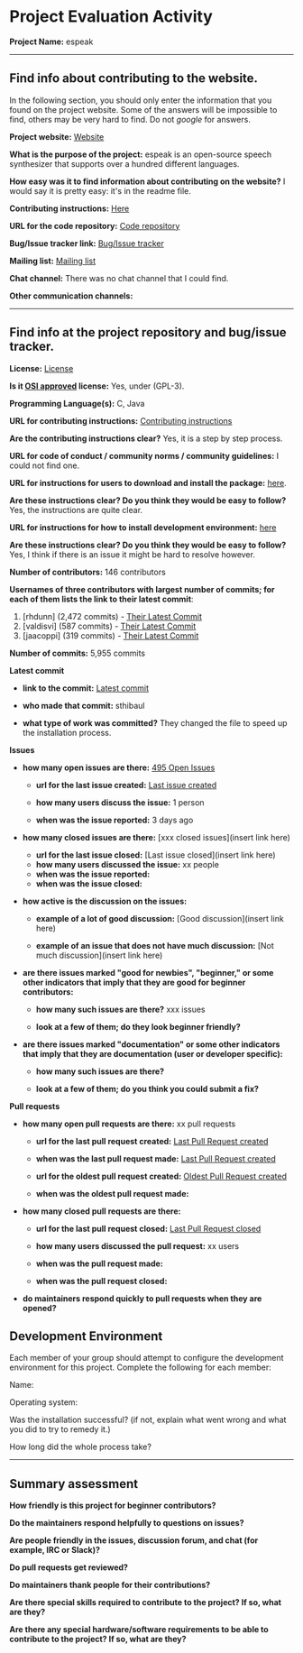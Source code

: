 # Project Evaluation Activity



__Project Name:__  espeak


---

## Find info about contributing to the website.

In the following section, you should only enter the information that you
found on the project website. Some of the answers will be impossible to find, others
may be very hard to find. Do not _google_ for answers.

__Project website:__ [Website](https://github.com/espeak-ng)


__What is the purpose of the project:__ espeak is an open-source speech synthesizer that supports over a hundred different languages. 


__How easy was it to find information about contributing on the website?__ I would say it is pretty easy: it's in the readme file. 


__Contributing instructions:__ [Here](https://github.com/espeak-ng/espeak-ng/blob/master/docs/contributing.md) 

__URL for the code repository:__ [Code repository](https://github.com/espeak-ng/espeak-ng/tree/master)

__Bug/Issue tracker link:__ [Bug/Issue tracker](https://github.com/espeak-ng/espeak-ng/issues)

__Mailing list:__ [Mailing list](https://groups.io/g/espeak-ng)

__Chat channel:__ There was no chat channel that I could find.

__Other communication channels:__ 


---

## Find info at the project repository and bug/issue tracker.

__License:__ [License](https://github.com/espeak-ng/espeak-ng/tree/master?tab=GPL-3.0-1-ov-file)

__Is it [OSI approved](https://opensource.org/licenses/alphabetical) license:__ Yes, under (GPL-3).

__Programming Language(s):__ C, Java

__URL for contributing instructions:__ [Contributing instructions](https://github.com/espeak-ng/espeak-ng/blob/master/docs/contributing.md#steps-for-your-contribution)

__Are the contributing instructions clear?__ Yes, it is a step by step process.

__URL for code of conduct / community norms / community guidelines:__ I could not find one. 

__URL for instructions for users to download and install the package:__  [here](https://github.com/espeak-ng/espeak-ng/blob/master/docs/guide.md). 


__Are these instructions clear? Do you think they would be easy to follow?__ Yes, the instructions are quite clear. 


__URL for instructions for how to install development environment:__ [here](https://github.com/espeak-ng/espeak-ng/blob/master/docs/building.md)


__Are these instructions clear? Do you think they would be easy to follow?__ Yes, I think if there is an issue it might be hard to resolve however.


__Number of contributors:__ 146 contributors


__Usernames of three contributors with largest number of commits; for
each of them lists the link to their latest commit__:

1. [rhdunn] (2,472 commits) - [Their Latest Commit](https://github.com/espeak-ng/espeak-ng/commit/a13f9bb62a45cb07b79ac49c9a9455924d100417)
1. [valdisvi] (587 commits) - [Their Latest Commit](https://github.com/espeak-ng/espeak-ng/commit/95768ad79f301546f5618afca0c12619ed313c15)
1. [jaacoppi] (319 commits) - [Their Latest Commit](https://github.com/espeak-ng/espeak-ng/commit/53018dffc964dc9cc29f1672077cc4e454354041)


__Number of commits:__ 5,955 commits

__Latest commit__ 

- __link to the commit:__ [Latest commit](https://github.com/espeak-ng/espeak-ng/commit/2ea4121054e245301d3b2b7aa1b7cf8599b479b8)

- __who made that commit:__ sthibaul

- __what type of work was committed?__ They changed the file to speed up the installation process. 


__Issues__

- __how many open issues are there:__ [495 Open Issues](https://github.com/espeak-ng/espeak-ng/issues)

    - __url for the last issue created:__ [Last issue created](https://github.com/espeak-ng/espeak-ng/issues/2151)

    - __how many users discuss the issue:__ 1 person
    
    - __when was the issue reported:__ 3 days ago
    

- __how many closed issues are there:__ [xxx closed issues](insert link here)
    - __url for the last issue closed:__ [Last issue closed](insert link here)
    - __how many users discussed the issue:__ xx people
    - __when was the issue reported:__ 
    - __when was the issue closed:__ 

- __how active is the discussion on the issues:__ 

    - __example of a lot of good discussion:__ [Good discussion](insert link here)
    
    - __example of an issue that does not have much discussion:__ [Not much discussion](insert link here)



- __are there issues marked "good for newbies", "beginner," or some other indicators that imply that they are good for beginner contributors:__ 

    - __how many such issues are there?__ xxx issues
    
    - __look at a few of them; do they look beginner friendly?__ 



- __are there issues marked "documentation" or some other indicators that imply that they are documentation (user or developer specific):__ 

    - __how many such issues are there?__ 
    
    - __look at a few of them; do you think you could submit a fix?__ 



__Pull requests__

- __how many open pull requests are there:__ xx pull requests

    - __url for the last pull request created:__ [Last Pull Request created]()
    
    - __when was the last pull request made:__ [Last Pull Request created]()

    - __url for the oldest pull request created:__ [Oldest Pull Request created]()
    
    - __when was the oldest pull request made:__ 

- __how many closed pull requests are there:__ 

    - __url for the last pull request closed:__ [Last Pull Request closed]()
    
    - __how many users discussed the pull request:__ xx users
    
    - __when was the pull request made:__  
    
    - __when was the pull request closed:__ 
    

- __do maintainers respond quickly to pull requests when they are opened?__ 


## Development Environment 

Each member of your group should attempt to configure the development environment 
for this project. Complete the following for each member:

Name: 

Operating system: 

Was the installation successful? (if not, explain what went wrong and 
what you did to try to remedy it.)

How long did the whole process take? 


---


## Summary assessment
__How friendly is this project for beginner contributors?__




__Do the maintainers respond helpfully to questions on issues?__



__Are people friendly in the issues, discussion forum, and chat (for example, IRC or Slack)?__




__Do pull requests get reviewed?__



__Do maintainers thank people for their contributions?__



__Are there special skills required to contribute to the project? If so, what are they?__



__Are there any special hardware/software requirements to be able to contribute to the project? If so, what are they?__
